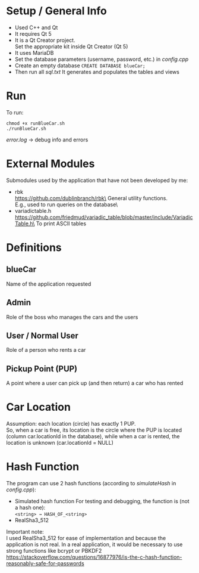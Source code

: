 
# Setup / General Info
- Used C++ and Qt
- It requires Qt 5
- It is a Qt Creator project.\
Set the appropriate kit inside Qt Creator (Qt 5)
- It uses MariaDB
- Set the database parameters (username, password, etc.) in *config.cpp*
- Create an empty database
`CREATE DATABASE blueCar;`
- Then run all
*sql.txt*
It generates and populates the tables and views
# Run
To run:
```
chmod +x runBlueCar.sh
./runBlueCar.sh
```
*error.log* → debug info and errors
# External Modules
Submodules used by the application that have not been developed by me:
- rbk\
https://github.com/dublinbranch/rbk\
General utility functions.\
E.g., used to run queries on the database\
- variadictable.h\
https://github.com/friedmud/variadic_table/blob/master/include/VariadicTable.h\
To print ASCII tables
# Definitions
## blueCar
Name of the application requested
## Admin
Role of the boss who manages the cars and the users
## User / Normal User
Role of a person who rents a car
## Pickup Point (PUP)
A point where a user can pick up (and then return) a car who has rented
# Car Location
Assumption: each location (circle) has exactly 1 PUP.\
So, when a car is free, its location is the circle where the PUP is located (column car.locationId in the database), while when a car is rented, the location is unknown (car.locationId = NULL)
# Hash Function
The program can use 2 hash functions (according to *simulateHash* in *config.cpp*):
- Simulated hash function
For testing and debugging, the function is (not a hash one):\
`<string> → HASH_OF_<string>`
- RealSha3_512

Important note:\
I used RealSha3_512 for ease of implementation and because the application is not real.
In a real application, it would be necessary to use strong functions like bcrypt or PBKDF2
https://stackoverflow.com/questions/16877976/is-the-c-hash-function-reasonably-safe-for-passwords


